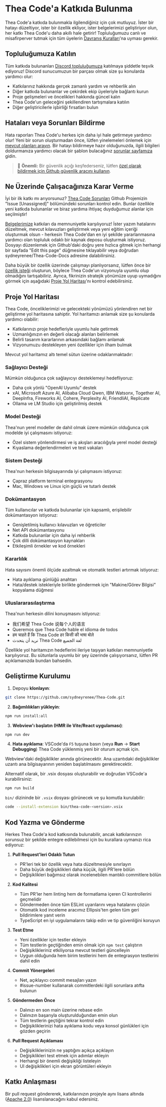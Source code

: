 # Thea Code'a Katkıda Bulunma

Thea Code'a katkıda bulunmakla ilgilendiğiniz için çok mutluyuz. İster bir hatayı düzeltiyor, ister bir özellik ekliyor, ister belgelerimizi geliştiriyor olun, her katkı Thea Code'u daha akıllı hale getirir! Topluluğumuzu canlı ve misafirperver tutmak için tüm üyelerin [Davranış Kuralları](CODE_OF_CONDUCT.md)'na uyması gerekir.

## Topluluğumuza Katılın

Tüm katkıda bulunanları [Discord topluluğumuza](https://discord.gg/thea-placeholder) katılmaya şiddetle teşvik ediyoruz! Discord sunucumuzun bir parçası olmak size şu konularda yardımcı olur:

- Katkılarınız hakkında gerçek zamanlı yardım ve rehberlik alın
- Diğer katkıda bulunanlar ve çekirdek ekip üyeleriyle bağlantı kurun
- Proje gelişmeleri ve öncelikleri hakkında güncel kalın
- Thea Code'un geleceğini şekillendiren tartışmalara katılın
- Diğer geliştiricilerle işbirliği fırsatları bulun

## Hataları veya Sorunları Bildirme

Hata raporları Thea Code'u herkes için daha iyi hale getirmeye yardımcı olur! Yeni bir sorun oluşturmadan önce, lütfen yinelemeleri önlemek için [mevcut olanları arayın](sydneyrenee/Thea-Code/issues). Bir hatayı bildirmeye hazır olduğunuzda, ilgili bilgileri doldurmanıza yardımcı olacak bir şablon bulacağınız [sorunlar sayfamıza](sydneyrenee/Thea-Code/issues/new/choose) gidin.

<blockquote class='warning-note'>
     🔐 <b>Önemli:</b> Bir güvenlik açığı keşfederseniz, lütfen <a href="https://github.com/sydneyrenee/Thea-Code/security/advisories/new">özel olarak bildirmek için Github güvenlik aracını kullanın</a>.
</blockquote>

## Ne Üzerinde Çalışacağınıza Karar Verme

İyi bir ilk katkı mı arıyorsunuz? [Thea Code Sorunları](https://github.com/orgs/sydneyrenee/projects/1) Github Projemizin "Issue [Unassigned]" bölümündeki sorunları kontrol edin. Bunlar özellikle yeni katkıda bulunanlar ve biraz yardıma ihtiyaç duyduğumuz alanlar için seçilmiştir!

[Belgelerimize](https://docs.thea-placeholder.com/) katkıları da memnuniyetle karşılıyoruz! İster yazım hatalarını düzeltmek, mevcut kılavuzları geliştirmek veya yeni eğitim içeriği oluşturmak olsun - herkesin Thea Code'dan en iyi şekilde yararlanmasına yardımcı olan topluluk odaklı bir kaynak deposu oluşturmak istiyoruz. Dosyayı düzenlemek için Github'daki doğru yere hızlıca gitmek için herhangi bir sayfada "Edit this page" düğmesine tıklayabilir veya doğrudan sydneyrenee/Thea-Code-Docs adresine dalabilirsiniz.

Daha büyük bir özellik üzerinde çalışmayı planlıyorsanız, lütfen önce bir [özellik isteği](sydneyrenee/Thea-Code/discussions/categories/feature-requests?discussions_q=is%3Aopen+category%3A%22Feature+Requests%22+sort%3Atop) oluşturun, böylece Thea Code'un vizyonuyla uyumlu olup olmadığını tartışabiliriz. Ayrıca, fikrinizin stratejik yönümüze uyup uymadığını görmek için aşağıdaki [Proje Yol Haritası](#proje-yol-haritası)'nı kontrol edebilirsiniz.

## Proje Yol Haritası

Thea Code, önceliklerimizi ve gelecekteki yönümüzü yönlendiren net bir geliştirme yol haritasına sahiptir. Yol haritamızı anlamak size şu konularda yardımcı olabilir:

- Katkılarınızı proje hedefleriyle uyumlu hale getirmek
- Uzmanlığınızın en değerli olacağı alanları belirlemek
- Belirli tasarım kararlarının arkasındaki bağlamı anlamak
- Vizyonumuzu destekleyen yeni özellikler için ilham bulmak

Mevcut yol haritamız altı temel sütun üzerine odaklanmaktadır:

### Sağlayıcı Desteği

Mümkün olduğunca çok sağlayıcıyı desteklemeyi hedefliyoruz:

- Daha çok yönlü "OpenAI Uyumlu" destek
- xAI, Microsoft Azure AI, Alibaba Cloud Qwen, IBM Watsonx, Together AI, DeepInfra, Fireworks AI, Cohere, Perplexity AI, FriendliAI, Replicate
- Ollama ve LM Studio için geliştirilmiş destek

### Model Desteği

Thea'nun yerel modeller de dahil olmak üzere mümkün olduğunca çok modelde iyi çalışmasını istiyoruz:

- Özel sistem yönlendirmesi ve iş akışları aracılığıyla yerel model desteği
- Kıyaslama değerlendirmeleri ve test vakaları

### Sistem Desteği

Thea'nun herkesin bilgisayarında iyi çalışmasını istiyoruz:

- Çapraz platform terminal entegrasyonu
- Mac, Windows ve Linux için güçlü ve tutarlı destek

### Dokümantasyon

Tüm kullanıcılar ve katkıda bulunanlar için kapsamlı, erişilebilir dokümantasyon istiyoruz:

- Genişletilmiş kullanıcı kılavuzları ve öğreticiler
- Net API dokümantasyonu
- Katkıda bulunanlar için daha iyi rehberlik
- Çok dilli dokümantasyon kaynakları
- Etkileşimli örnekler ve kod örnekleri

### Kararlılık

Hata sayısını önemli ölçüde azaltmak ve otomatik testleri artırmak istiyoruz:

- Hata ayıklama günlüğü anahtarı
- Hata/destek istekleriyle birlikte göndermek için "Makine/Görev Bilgisi" kopyalama düğmesi

### Uluslararasılaştırma

Thea'nun herkesin dilini konuşmasını istiyoruz:

- 我们希望 Thea Code 说每个人的语言
- Queremos que Thea Code hable el idioma de todos
- हम चाहते हैं कि Thea Code हर किसी की भाषा बोले
- نريد أن يتحدث Thea Code لغة الجميع

Özellikle yol haritamızın hedeflerini ileriye taşıyan katkıları memnuniyetle karşılıyoruz. Bu sütunlarla uyumlu bir şey üzerinde çalışıyorsanız, lütfen PR açıklamanızda bundan bahsedin.

## Geliştirme Kurulumu

1. Depoyu **klonlayın**:

```sh
git clone https://github.com/sydneyrenee/Thea-Code.git
```

2. **Bağımlılıkları yükleyin**:

```sh
npm run install:all
```

3. **Webview'ı başlatın (HMR ile Vite/React uygulaması)**:

```sh
npm run dev
```

4. **Hata ayıklama**:
   VSCode'da `F5` tuşuna basın (veya **Run** → **Start Debugging**) Thea Code yüklenmiş yeni bir oturum açmak için.

Webview'daki değişiklikler anında görünecektir. Ana uzantıdaki değişiklikler uzantı ana bilgisayarının yeniden başlatılmasını gerektirecektir.

Alternatif olarak, bir .vsix dosyası oluşturabilir ve doğrudan VSCode'a kurabilirsiniz:

```sh
npm run build
```

`bin/` dizininde bir `.vsix` dosyası görünecek ve şu komutla kurulabilir:

```sh
code --install-extension bin/thea-code-<version>.vsix
```

## Kod Yazma ve Gönderme

Herkes Thea Code'a kod katkısında bulunabilir, ancak katkılarınızın sorunsuz bir şekilde entegre edilebilmesi için bu kurallara uymanızı rica ediyoruz:

1. **Pull Request'leri Odaklı Tutun**

    - PR'leri tek bir özellik veya hata düzeltmesiyle sınırlayın
    - Daha büyük değişiklikleri daha küçük, ilgili PR'lere bölün
    - Değişiklikleri bağımsız olarak incelenebilen mantıklı commitlere bölün

2. **Kod Kalitesi**

    - Tüm PR'ler hem linting hem de formatlama içeren CI kontrollerini geçmelidir
    - Göndermeden önce tüm ESLint uyarılarını veya hatalarını çözün
    - Otomatik kod inceleme aracımız Ellipsis'ten gelen tüm geri bildirimlere yanıt verin
    - TypeScript en iyi uygulamalarını takip edin ve tip güvenliğini koruyun

3. **Test Etme**

    - Yeni özellikler için testler ekleyin
    - Tüm testlerin geçtiğinden emin olmak için `npm test` çalıştırın
    - Değişiklikleriniz etkiliyorsa mevcut testleri güncelleyin
    - Uygun olduğunda hem birim testlerini hem de entegrasyon testlerini dahil edin

4. **Commit Yönergeleri**

    - Net, açıklayıcı commit mesajları yazın
    - #issue-number kullanarak commitlerdeki ilgili sorunlara atıfta bulunun

5. **Göndermeden Önce**

    - Dalınızı en son main üzerine rebase edin
    - Dalınızın başarıyla oluşturulduğundan emin olun
    - Tüm testlerin geçtiğini tekrar kontrol edin
    - Değişikliklerinizi hata ayıklama kodu veya konsol günlükleri için gözden geçirin

6. **Pull Request Açıklaması**
    - Değişikliklerinizin ne yaptığını açıkça açıklayın
    - Değişiklikleri test etmek için adımlar ekleyin
    - Herhangi bir önemli değişikliği listeleyin
    - UI değişiklikleri için ekran görüntüleri ekleyin

## Katkı Anlaşması

Bir pull request göndererek, katkılarınızın projeyle aynı lisans altında ([Apache 2.0](../LICENSE)) lisanslanacağını kabul edersiniz.
